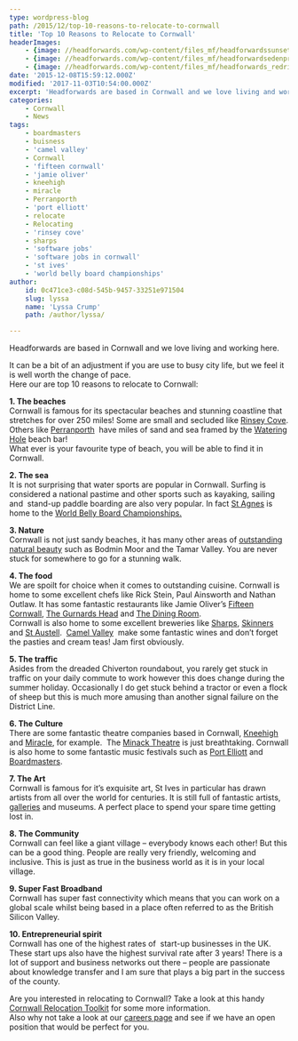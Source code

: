 ```yaml
---
type: wordpress-blog
path: /2015/12/top-10-reasons-to-relocate-to-cornwall
title: 'Top 10 Reasons to Relocate to Cornwall'
headerImages:
    - {image: //headforwards.com/wp-content/files_mf/headforwardssunsetrock19.jpeg, text: 'Relocate to Cornwall '}
    - {image: //headforwards.com/wp-content/files_mf/headforwardsedenprojectcornwall.jpeg, text: ""}
    - {image: //headforwards.com/wp-content/files_mf/headforwards_redrivercafe_cornwall.jpeg, text: ""}
date: '2015-12-08T15:59:12.000Z'
modified: '2017-11-03T10:54:00.000Z'
excerpt: 'Headforwards are based in Cornwall and we love living and working here. It can be a bit of an adjustment if you are use to busy city life, but we feel it is well worth the change of pace. Here our are top 10 reasons to relocate to Cornwall: 1. The beaches Cornwall is famous …'
categories:
    - Cornwall
    - News
tags:
    - boardmasters
    - buisness
    - 'camel valley'
    - Cornwall
    - 'fifteen cornwall'
    - 'jamie oliver'
    - kneehigh
    - miracle
    - Perranporth
    - 'port elliott'
    - relocate
    - Relocating
    - 'rinsey cove'
    - sharps
    - 'software jobs'
    - 'software jobs in cornwall'
    - 'st ives'
    - 'world belly board championships'
author:
    id: 0c471ce3-c08d-545b-9457-33251e971504
    slug: lyssa
    name: 'Lyssa Crump'
    path: /author/lyssa/

---
```

Headforwards are based in Cornwall and we love living and working here.

It can be a bit of an adjustment if you are use to busy city life, but we feel it is well worth the change of pace.  
Here our are top 10 reasons to relocate to Cornwall:

**1\. The beaches**  
Cornwall is famous for its spectacular beaches and stunning coastline that stretches for over 250 miles! Some are small and secluded like [Rinsey Cove](http://www.cornwall-beaches.co.uk/helston-lizard-falmouth/rinsey-cove.htm). Others like [Perranporth](http://www.perranporthinfo.co.uk/)  have miles of sand and sea framed by the [Watering Hole](http://www.thewateringhole.co.uk/) beach bar!  
What ever is your favourite type of beach, you will be able to find it in Cornwall.

**2\. The sea**  
It is not surprising that water sports are popular in Cornwall. Surfing is considered a national pastime and other sports such as kayaking, sailing and  stand-up paddle boarding are also very popular. In fact [St Agnes](http://www.st-agnes.com/) is home to the [World Belly Board Championships.](http://www.bellyboarding.co.uk/)

**3\. Nature**  
Cornwall is not just sandy beaches, it has many other areas of [outstanding natural beauty](https://www.visitcornwall.com/things-to-do/active-and-outdoors/aonb) such as Bodmin Moor and the Tamar Valley. You are never stuck for somewhere to go for a stunning walk.

**4\. The food**  
We are spoilt for choice when it comes to outstanding cuisine. Cornwall is home to some excellent chefs like Rick Stein, Paul Ainsworth and Nathan Outlaw. It has some fantastic restaurants like Jamie Oliver’s [Fifteen Cornwall](https://www.fifteencornwall.co.uk/restaurant/), [The Gurnards Head](http://www.gurnardshead.co.uk/) and [The Dining Room](http://www.thediningroomrock.co.uk/).  
Cornwall is also home to some excellent breweries like [Sharps](https://www.sharpsbrewery.co.uk/), [Skinners](http://www.skinnersbrewery.com/) and [St Austell](http://www.staustellbrewery.co.uk/).  [Camel Valley](https://www.camelvalley.com/)  make some fantastic wines and don’t forget the pasties and cream teas! Jam first obviously.

**5\. The traffic**  
Asides from the dreaded Chiverton roundabout, you rarely get stuck in traffic on your daily commute to work however this does change during the summer holiday. Occasionally I do get stuck behind a tractor or even a flock of sheep but this is much more amusing than another signal failure on the District Line.

**6\. The Culture**  
There are some fantastic theatre companies based in Cornwall, [Kneehigh](http://www.kneehigh.co.uk/) and [Miracle](http://www.miracletheatre.co.uk/), for example.  The [Minack Theatre](https://www.minack.com/) is just breathtaking. Cornwall is also home to some fantastic music festivals such as [Port Elliott](http://www.porteliotfestival.com/) and [Boardmasters](http://www.boardmasters.co.uk/).

**7\. The Art**  
Cornwall is famous for it’s exquisite art, St Ives in particular has drawn artists from all over the world for centuries. It is still full of fantastic artists, [galleries](http://www.stives-cornwall.co.uk/about-our-town/the-galleries/) and museums. A perfect place to spend your spare time getting lost in.

**8\. The Community**  
Cornwall can feel like a giant village – everybody knows each other! But this can be a good thing. People are really very friendly, welcoming and inclusive. This is just as true in the business world as it is in your local village.

**9\. Super Fast Broadband**  
Cornwall has super fast connectivity which means that you can work on a global scale whilst being based in a place often referred to as the British Silicon Valley.

**10\. Entrepreneurial spirit**  
Cornwall has one of the highest rates of  start-up businesses in the UK. These start ups also have the highest survival rate after 3 years! There is a lot of support and business networks out there – people are passionate about knowledge transfer and I am sure that plays a big part in the success of the county.

Are you interested in relocating to Cornwall? Take a look at this handy [Cornwall Relocation Toolkit](http://www.aerohub.co.uk/Media/Default/documents/2802_IiC_relocation_toolkitv_aw.pdf) for some more information.  
Also why not take a look at our [careers page](http://www.headforwards.com/careers/) and see if we have an open position that would be perfect for you.
